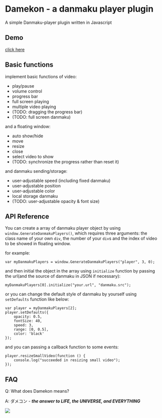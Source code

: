 # Damekon - a danmaku player plugin

A simple Danmaku-player plugin written in Javascript

## Demo

[click here](https://winderica.github.io/damekon/)

## Basic functions

implement basic functions of video:
* play/pause
* volume control
* progress bar
* full screen playing
* multiple video playing
* (TODO: dragging the progress bar)
* (TODO: full screen danmaku)

and a floating window:
* auto show/hide
* move
* resize
* close
* select video to show
* (TODO: synchronize the progress rather than reset it)

and danmaku sending/storage:
* user-adjustable speed (including fixed danmaku)
* user-adjustable position
* user-adjustable color
* local storage danmaku
* (TODO: user-adjustable opacity & font size)

## API Reference

You can create a array of danmaku player object by using `window.GenerateDanmakuPlayers()`, which requires three arguments: 
the class name of your own `div`, the number of your `div`s and the index of video to be showed in floating window.

for example:

    var myDanmakuPlayers = window.GenerateDanmakuPlayers("player", 3, 0);
    
    
and then initial the object in the array using `initialize` function by passing the url(and the source of danmaku in JSON if necessary):

    myDanmakuPlayers[0].initialize("your.url", "danmaku.src");
    
or you can change the default style of danmaku by yourself using `setDefaults` function like below:

    var player = myDanmakuPlayers[2];
    player.setDefaults({
        opacity: 0.5,
        fontSize: 40,
        speed: 3,
        range: [0, 0.5],
        color: 'black'
    });

and you can passing a callback function to some events:

    player.resizeSmallVideo(function () {
        console.log("succeeded in resizing small video");
    });
    
## FAQ

Q: What does Damekon means?

A: ダメコン - **_the answer to LIFE, the UNIVERSE, and EVERYTHING_**

![](https://static.mengniang.org/common/0/04/043a.png)